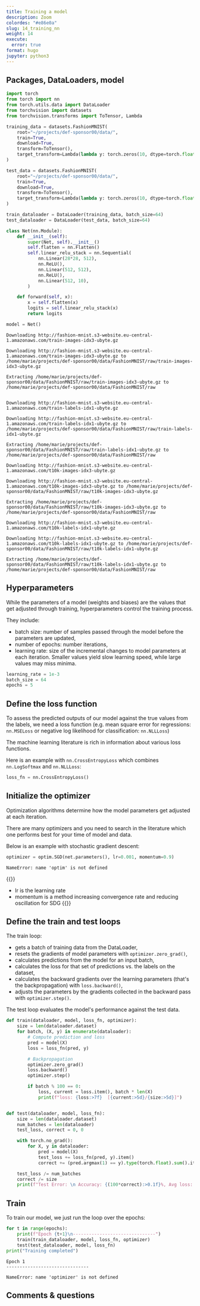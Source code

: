 ```yaml
---
title: Training a model
description: Zoom
colordes: "#e86e0a"
slug: 14_training_nn
weight: 14
execute:
  error: true
format: hugo
jupyter: python3
---
```




<script src="https://cdnjs.cloudflare.com/ajax/libs/require.js/2.3.6/require.min.js" integrity="sha512-c3Nl8+7g4LMSTdrm621y7kf9v3SDPnhxLNhcjFJbKECVnmZHTdo+IRO05sNLTH/D3vA6u1X32ehoLC7WFVdheg==" crossorigin="anonymous"></script>
<script src="https://cdnjs.cloudflare.com/ajax/libs/jquery/3.5.1/jquery.min.js" integrity="sha512-bLT0Qm9VnAYZDflyKcBaQ2gg0hSYNQrJ8RilYldYQ1FxQYoCLtUjuuRuZo+fjqhx/qtq/1itJ0C2ejDxltZVFg==" crossorigin="anonymous"></script>
<script type="application/javascript">define('jquery', [],function() {return window.jQuery;})</script>
<script src="https://unpkg.com/@jupyter-widgets/html-manager@*/dist/embed-amd.js" crossorigin="anonymous"></script>


## Packages, DataLoaders, model

``` python
import torch
from torch import nn
from torch.utils.data import DataLoader
from torchvision import datasets
from torchvision.transforms import ToTensor, Lambda

training_data = datasets.FashionMNIST(
    root="~/projects/def-sponsor00/data/",
    train=True,
    download=True,
    transform=ToTensor(),
    target_transform=Lambda(lambda y: torch.zeros(10, dtype=torch.float).scatter_(0, torch.tensor(y), value=1))
)

test_data = datasets.FashionMNIST(
    root="~/projects/def-sponsor00/data/",
    train=True,
    download=True,
    transform=ToTensor(),
    target_transform=Lambda(lambda y: torch.zeros(10, dtype=torch.float).scatter_(0, torch.tensor(y), value=1))
)

train_dataloader = DataLoader(training_data, batch_size=64)
test_dataloader = DataLoader(test_data, batch_size=64)

class Net(nn.Module):
    def __init__(self):
        super(Net, self).__init__()
        self.flatten = nn.Flatten()
        self.linear_relu_stack = nn.Sequential(
            nn.Linear(28*28, 512),
            nn.ReLU(),
            nn.Linear(512, 512),
            nn.ReLU(),
            nn.Linear(512, 10),
        )

    def forward(self, x):
        x = self.flatten(x)
        logits = self.linear_relu_stack(x)
        return logits

model = Net()
```

    Downloading http://fashion-mnist.s3-website.eu-central-1.amazonaws.com/train-images-idx3-ubyte.gz

    Downloading http://fashion-mnist.s3-website.eu-central-1.amazonaws.com/train-images-idx3-ubyte.gz to /home/marie/projects/def-sponsor00/data/FashionMNIST/raw/train-images-idx3-ubyte.gz

<script type="application/vnd.jupyter.widget-view+json">
{"model_id":"399c2f0147734878975d276f38534341","version_major":2,"version_minor":0}
</script>

    Extracting /home/marie/projects/def-sponsor00/data/FashionMNIST/raw/train-images-idx3-ubyte.gz to /home/marie/projects/def-sponsor00/data/FashionMNIST/raw


    Downloading http://fashion-mnist.s3-website.eu-central-1.amazonaws.com/train-labels-idx1-ubyte.gz

    Downloading http://fashion-mnist.s3-website.eu-central-1.amazonaws.com/train-labels-idx1-ubyte.gz to /home/marie/projects/def-sponsor00/data/FashionMNIST/raw/train-labels-idx1-ubyte.gz

<script type="application/vnd.jupyter.widget-view+json">
{"model_id":"a1500f688261493d9ae7206b2aa8f373","version_major":2,"version_minor":0}
</script>

    Extracting /home/marie/projects/def-sponsor00/data/FashionMNIST/raw/train-labels-idx1-ubyte.gz to /home/marie/projects/def-sponsor00/data/FashionMNIST/raw

    Downloading http://fashion-mnist.s3-website.eu-central-1.amazonaws.com/t10k-images-idx3-ubyte.gz

    Downloading http://fashion-mnist.s3-website.eu-central-1.amazonaws.com/t10k-images-idx3-ubyte.gz to /home/marie/projects/def-sponsor00/data/FashionMNIST/raw/t10k-images-idx3-ubyte.gz

<script type="application/vnd.jupyter.widget-view+json">
{"model_id":"b13b131a542146dcba3f45fa1f258bdd","version_major":2,"version_minor":0}
</script>

    Extracting /home/marie/projects/def-sponsor00/data/FashionMNIST/raw/t10k-images-idx3-ubyte.gz to /home/marie/projects/def-sponsor00/data/FashionMNIST/raw

    Downloading http://fashion-mnist.s3-website.eu-central-1.amazonaws.com/t10k-labels-idx1-ubyte.gz

    Downloading http://fashion-mnist.s3-website.eu-central-1.amazonaws.com/t10k-labels-idx1-ubyte.gz to /home/marie/projects/def-sponsor00/data/FashionMNIST/raw/t10k-labels-idx1-ubyte.gz

<script type="application/vnd.jupyter.widget-view+json">
{"model_id":"19131e2b34914cdca68f929d7d007faa","version_major":2,"version_minor":0}
</script>

    Extracting /home/marie/projects/def-sponsor00/data/FashionMNIST/raw/t10k-labels-idx1-ubyte.gz to /home/marie/projects/def-sponsor00/data/FashionMNIST/raw

## Hyperparameters

While the parameters of a model (weights and biases) are the values that get adjusted through training, hyperparameters control the training process.

They include:

-   batch size: number of samples passed through the model before the parameters are updated,
-   number of epochs: number iterations,
-   learning rate: size of the incremental changes to model parameters at each iteration. Smaller values yield slow learning speed, while large values may miss minima.

``` python
learning_rate = 1e-3
batch_size = 64
epochs = 5
```

## Define the loss function

To assess the predicted outputs of our model against the true values from the labels, we need a loss function (e.g. mean square error for regressions: `nn.MSELoss` or negative log likelihood for classification: `nn.NLLLoss`)

The machine learning literature is rich in information about various loss functions.

Here is an example with `nn.CrossEntropyLoss` which combines `nn.LogSoftmax` and `nn.NLLLoss`:

``` python
loss_fn = nn.CrossEntropyLoss()
```

## Initialize the optimizer

Optimization algorithms determine how the model parameters get adjusted at each iteration.

There are many optimizers and you need to search in the literature which one performs best for your time of model and data.

Below is an example with stochastic gradient descent:

``` python
optimizer = optim.SGD(net.parameters(), lr=0.001, momentum=0.9)
```

    NameError: name 'optim' is not defined

{{<notes>}}
- lr is the learning rate
- momentum is a method increasing convergence rate and reducing oscillation for SDG
{{</notes>}}

## Define the train and test loops

The train loop:

-   gets a batch of training data from the DataLoader,
-   resets the gradients of model parameters with `optimizer.zero_grad()`,
-   calculates predictions from the model for an input batch,
-   calculates the loss for that set of predictions vs. the labels on the dataset,
-   calculates the backward gradients over the learning parameters (that's the backpropagation) with `loss.backward()`,
-   adjusts the parameters by the gradients collected in the backward pass with `optimizer.step()`.

The test loop evaluates the model's performance against the test data.

``` python
def train(dataloader, model, loss_fn, optimizer):
    size = len(dataloader.dataset)
    for batch, (X, y) in enumerate(dataloader):
        # Compute prediction and loss
        pred = model(X)
        loss = loss_fn(pred, y)

        # Backpropagation
        optimizer.zero_grad()
        loss.backward()
        optimizer.step()

        if batch % 100 == 0:
            loss, current = loss.item(), batch * len(X)
            print(f"loss: {loss:>7f}  [{current:>5d}/{size:>5d}]")


def test(dataloader, model, loss_fn):
    size = len(dataloader.dataset)
    num_batches = len(dataloader)
    test_loss, correct = 0, 0

    with torch.no_grad():
        for X, y in dataloader:
            pred = model(X)
            test_loss += loss_fn(pred, y).item()
            correct += (pred.argmax(1) == y).type(torch.float).sum().item()

    test_loss /= num_batches
    correct /= size
    print(f"Test Error: \n Accuracy: {(100*correct):>0.1f}%, Avg loss: {test_loss:>8f} \n")
```

## Train

To train our model, we just run the loop over the epochs:

``` python
for t in range(epochs):
    print(f"Epoch {t+1}\n-------------------------------")
    train(train_dataloader, model, loss_fn, optimizer)
    test(test_dataloader, model, loss_fn)
print("Training completed")
```

    Epoch 1
    -------------------------------

    NameError: name 'optimizer' is not defined

## Comments & questions

<script type=application/vnd.jupyter.widget-state+json>
{"state":{"0206ce9b728b4a758f99417a8810961d":{"model_module":"@jupyter-widgets/controls","model_module_version":"1.5.0","model_name":"ProgressStyleModel","state":{"_model_module":"@jupyter-widgets/controls","_model_module_version":"1.5.0","_model_name":"ProgressStyleModel","_view_count":null,"_view_module":"@jupyter-widgets/base","_view_module_version":"1.2.0","_view_name":"StyleView","bar_color":null,"description_width":""}},"0a45ff6957504a0880ce04d23fecadbd":{"model_module":"@jupyter-widgets/base","model_module_version":"1.2.0","model_name":"LayoutModel","state":{"_model_module":"@jupyter-widgets/base","_model_module_version":"1.2.0","_model_name":"LayoutModel","_view_count":null,"_view_module":"@jupyter-widgets/base","_view_module_version":"1.2.0","_view_name":"LayoutView","align_content":null,"align_items":null,"align_self":null,"border":null,"bottom":null,"display":null,"flex":null,"flex_flow":null,"grid_area":null,"grid_auto_columns":null,"grid_auto_flow":null,"grid_auto_rows":null,"grid_column":null,"grid_gap":null,"grid_row":null,"grid_template_areas":null,"grid_template_columns":null,"grid_template_rows":null,"height":null,"justify_content":null,"justify_items":null,"left":null,"margin":null,"max_height":null,"max_width":null,"min_height":null,"min_width":null,"object_fit":null,"object_position":null,"order":null,"overflow":null,"overflow_x":null,"overflow_y":null,"padding":null,"right":null,"top":null,"visibility":null,"width":null}},"121a2a1cc0824bacbe411ea9987834b6":{"model_module":"@jupyter-widgets/controls","model_module_version":"1.5.0","model_name":"DescriptionStyleModel","state":{"_model_module":"@jupyter-widgets/controls","_model_module_version":"1.5.0","_model_name":"DescriptionStyleModel","_view_count":null,"_view_module":"@jupyter-widgets/base","_view_module_version":"1.2.0","_view_name":"StyleView","description_width":""}},"13616cf3207342549da3ae34888cdaf7":{"model_module":"@jupyter-widgets/base","model_module_version":"1.2.0","model_name":"LayoutModel","state":{"_model_module":"@jupyter-widgets/base","_model_module_version":"1.2.0","_model_name":"LayoutModel","_view_count":null,"_view_module":"@jupyter-widgets/base","_view_module_version":"1.2.0","_view_name":"LayoutView","align_content":null,"align_items":null,"align_self":null,"border":null,"bottom":null,"display":null,"flex":null,"flex_flow":null,"grid_area":null,"grid_auto_columns":null,"grid_auto_flow":null,"grid_auto_rows":null,"grid_column":null,"grid_gap":null,"grid_row":null,"grid_template_areas":null,"grid_template_columns":null,"grid_template_rows":null,"height":null,"justify_content":null,"justify_items":null,"left":null,"margin":null,"max_height":null,"max_width":null,"min_height":null,"min_width":null,"object_fit":null,"object_position":null,"order":null,"overflow":null,"overflow_x":null,"overflow_y":null,"padding":null,"right":null,"top":null,"visibility":null,"width":null}},"178ab9312a84417bb5b53dc1b3aecc25":{"model_module":"@jupyter-widgets/base","model_module_version":"1.2.0","model_name":"LayoutModel","state":{"_model_module":"@jupyter-widgets/base","_model_module_version":"1.2.0","_model_name":"LayoutModel","_view_count":null,"_view_module":"@jupyter-widgets/base","_view_module_version":"1.2.0","_view_name":"LayoutView","align_content":null,"align_items":null,"align_self":null,"border":null,"bottom":null,"display":null,"flex":null,"flex_flow":null,"grid_area":null,"grid_auto_columns":null,"grid_auto_flow":null,"grid_auto_rows":null,"grid_column":null,"grid_gap":null,"grid_row":null,"grid_template_areas":null,"grid_template_columns":null,"grid_template_rows":null,"height":null,"justify_content":null,"justify_items":null,"left":null,"margin":null,"max_height":null,"max_width":null,"min_height":null,"min_width":null,"object_fit":null,"object_position":null,"order":null,"overflow":null,"overflow_x":null,"overflow_y":null,"padding":null,"right":null,"top":null,"visibility":null,"width":null}},"19131e2b34914cdca68f929d7d007faa":{"model_module":"@jupyter-widgets/controls","model_module_version":"1.5.0","model_name":"HBoxModel","state":{"_dom_classes":[],"_model_module":"@jupyter-widgets/controls","_model_module_version":"1.5.0","_model_name":"HBoxModel","_view_count":null,"_view_module":"@jupyter-widgets/controls","_view_module_version":"1.5.0","_view_name":"HBoxView","box_style":"","children":["IPY_MODEL_7923cfc21b3446e294dc9fb458a4eb5a","IPY_MODEL_abbca4650df94576a8d0d83aecce8fbd","IPY_MODEL_f980fa95b3b749b0b63937fe3517d7c3"],"layout":"IPY_MODEL_d5d643fe7714477780edd4506dcdf5a0"}},"257be1bcb2f14981bdadb4722c0dced6":{"model_module":"@jupyter-widgets/controls","model_module_version":"1.5.0","model_name":"DescriptionStyleModel","state":{"_model_module":"@jupyter-widgets/controls","_model_module_version":"1.5.0","_model_name":"DescriptionStyleModel","_view_count":null,"_view_module":"@jupyter-widgets/base","_view_module_version":"1.2.0","_view_name":"StyleView","description_width":""}},"26f9e73872854b4aad4f726fafdb3051":{"model_module":"@jupyter-widgets/base","model_module_version":"1.2.0","model_name":"LayoutModel","state":{"_model_module":"@jupyter-widgets/base","_model_module_version":"1.2.0","_model_name":"LayoutModel","_view_count":null,"_view_module":"@jupyter-widgets/base","_view_module_version":"1.2.0","_view_name":"LayoutView","align_content":null,"align_items":null,"align_self":null,"border":null,"bottom":null,"display":null,"flex":null,"flex_flow":null,"grid_area":null,"grid_auto_columns":null,"grid_auto_flow":null,"grid_auto_rows":null,"grid_column":null,"grid_gap":null,"grid_row":null,"grid_template_areas":null,"grid_template_columns":null,"grid_template_rows":null,"height":null,"justify_content":null,"justify_items":null,"left":null,"margin":null,"max_height":null,"max_width":null,"min_height":null,"min_width":null,"object_fit":null,"object_position":null,"order":null,"overflow":null,"overflow_x":null,"overflow_y":null,"padding":null,"right":null,"top":null,"visibility":null,"width":null}},"29345fd652f74af596c2717552c7d9a1":{"model_module":"@jupyter-widgets/controls","model_module_version":"1.5.0","model_name":"DescriptionStyleModel","state":{"_model_module":"@jupyter-widgets/controls","_model_module_version":"1.5.0","_model_name":"DescriptionStyleModel","_view_count":null,"_view_module":"@jupyter-widgets/base","_view_module_version":"1.2.0","_view_name":"StyleView","description_width":""}},"31e2a5bc6825403689ed82312c255cf5":{"model_module":"@jupyter-widgets/controls","model_module_version":"1.5.0","model_name":"DescriptionStyleModel","state":{"_model_module":"@jupyter-widgets/controls","_model_module_version":"1.5.0","_model_name":"DescriptionStyleModel","_view_count":null,"_view_module":"@jupyter-widgets/base","_view_module_version":"1.2.0","_view_name":"StyleView","description_width":""}},"399c2f0147734878975d276f38534341":{"model_module":"@jupyter-widgets/controls","model_module_version":"1.5.0","model_name":"HBoxModel","state":{"_dom_classes":[],"_model_module":"@jupyter-widgets/controls","_model_module_version":"1.5.0","_model_name":"HBoxModel","_view_count":null,"_view_module":"@jupyter-widgets/controls","_view_module_version":"1.5.0","_view_name":"HBoxView","box_style":"","children":["IPY_MODEL_d574168d6873424daa4ce9e38f5873da","IPY_MODEL_6bce0769bf514a749ef7b438b2feed52","IPY_MODEL_b68626a37ed048bc83c71d0a9728c4ab"],"layout":"IPY_MODEL_26f9e73872854b4aad4f726fafdb3051"}},"3f7736c2d0684174ad34eed711099121":{"model_module":"@jupyter-widgets/controls","model_module_version":"1.5.0","model_name":"ProgressStyleModel","state":{"_model_module":"@jupyter-widgets/controls","_model_module_version":"1.5.0","_model_name":"ProgressStyleModel","_view_count":null,"_view_module":"@jupyter-widgets/base","_view_module_version":"1.2.0","_view_name":"StyleView","bar_color":null,"description_width":""}},"4312b28a1b64455284e25e172a91acf0":{"model_module":"@jupyter-widgets/controls","model_module_version":"1.5.0","model_name":"FloatProgressModel","state":{"_dom_classes":[],"_model_module":"@jupyter-widgets/controls","_model_module_version":"1.5.0","_model_name":"FloatProgressModel","_view_count":null,"_view_module":"@jupyter-widgets/controls","_view_module_version":"1.5.0","_view_name":"ProgressView","bar_style":"success","description":"","description_tooltip":null,"layout":"IPY_MODEL_bc77be48637f49c7afe85a6b85bcccd3","max":4422102,"min":0,"orientation":"horizontal","style":"IPY_MODEL_0206ce9b728b4a758f99417a8810961d","value":4422102}},"498aa9155e6844c5b5111a12fc5ca304":{"model_module":"@jupyter-widgets/controls","model_module_version":"1.5.0","model_name":"DescriptionStyleModel","state":{"_model_module":"@jupyter-widgets/controls","_model_module_version":"1.5.0","_model_name":"DescriptionStyleModel","_view_count":null,"_view_module":"@jupyter-widgets/base","_view_module_version":"1.2.0","_view_name":"StyleView","description_width":""}},"5b6af4a0a15e46a7a3e7a13a8f5e6735":{"model_module":"@jupyter-widgets/base","model_module_version":"1.2.0","model_name":"LayoutModel","state":{"_model_module":"@jupyter-widgets/base","_model_module_version":"1.2.0","_model_name":"LayoutModel","_view_count":null,"_view_module":"@jupyter-widgets/base","_view_module_version":"1.2.0","_view_name":"LayoutView","align_content":null,"align_items":null,"align_self":null,"border":null,"bottom":null,"display":null,"flex":null,"flex_flow":null,"grid_area":null,"grid_auto_columns":null,"grid_auto_flow":null,"grid_auto_rows":null,"grid_column":null,"grid_gap":null,"grid_row":null,"grid_template_areas":null,"grid_template_columns":null,"grid_template_rows":null,"height":null,"justify_content":null,"justify_items":null,"left":null,"margin":null,"max_height":null,"max_width":null,"min_height":null,"min_width":null,"object_fit":null,"object_position":null,"order":null,"overflow":null,"overflow_x":null,"overflow_y":null,"padding":null,"right":null,"top":null,"visibility":null,"width":null}},"638244282c404b1a99e82c9bdabaa68e":{"model_module":"@jupyter-widgets/controls","model_module_version":"1.5.0","model_name":"DescriptionStyleModel","state":{"_model_module":"@jupyter-widgets/controls","_model_module_version":"1.5.0","_model_name":"DescriptionStyleModel","_view_count":null,"_view_module":"@jupyter-widgets/base","_view_module_version":"1.2.0","_view_name":"StyleView","description_width":""}},"662ae3bcd14242ad967dfd1fc05b1164":{"model_module":"@jupyter-widgets/controls","model_module_version":"1.5.0","model_name":"HTMLModel","state":{"_dom_classes":[],"_model_module":"@jupyter-widgets/controls","_model_module_version":"1.5.0","_model_name":"HTMLModel","_view_count":null,"_view_module":"@jupyter-widgets/controls","_view_module_version":"1.5.0","_view_name":"HTMLView","description":"","description_tooltip":null,"layout":"IPY_MODEL_c1ca46984904465998e713abe1559fbe","placeholder":"​","style":"IPY_MODEL_121a2a1cc0824bacbe411ea9987834b6","value":"100%"}},"6bce0769bf514a749ef7b438b2feed52":{"model_module":"@jupyter-widgets/controls","model_module_version":"1.5.0","model_name":"FloatProgressModel","state":{"_dom_classes":[],"_model_module":"@jupyter-widgets/controls","_model_module_version":"1.5.0","_model_name":"FloatProgressModel","_view_count":null,"_view_module":"@jupyter-widgets/controls","_view_module_version":"1.5.0","_view_name":"ProgressView","bar_style":"success","description":"","description_tooltip":null,"layout":"IPY_MODEL_b1423791013942b4be6c521ada19d35d","max":26421880,"min":0,"orientation":"horizontal","style":"IPY_MODEL_6d53241f952942a082f0bd3c39d4411c","value":26421880}},"6d53241f952942a082f0bd3c39d4411c":{"model_module":"@jupyter-widgets/controls","model_module_version":"1.5.0","model_name":"ProgressStyleModel","state":{"_model_module":"@jupyter-widgets/controls","_model_module_version":"1.5.0","_model_name":"ProgressStyleModel","_view_count":null,"_view_module":"@jupyter-widgets/base","_view_module_version":"1.2.0","_view_name":"StyleView","bar_color":null,"description_width":""}},"7923cfc21b3446e294dc9fb458a4eb5a":{"model_module":"@jupyter-widgets/controls","model_module_version":"1.5.0","model_name":"HTMLModel","state":{"_dom_classes":[],"_model_module":"@jupyter-widgets/controls","_model_module_version":"1.5.0","_model_name":"HTMLModel","_view_count":null,"_view_module":"@jupyter-widgets/controls","_view_module_version":"1.5.0","_view_name":"HTMLView","description":"","description_tooltip":null,"layout":"IPY_MODEL_7f82c53523b04aa7a963b69e206c8464","placeholder":"​","style":"IPY_MODEL_31e2a5bc6825403689ed82312c255cf5","value":"100%"}},"7def5929d5dd40a08b5453431493b8c0":{"model_module":"@jupyter-widgets/controls","model_module_version":"1.5.0","model_name":"HTMLModel","state":{"_dom_classes":[],"_model_module":"@jupyter-widgets/controls","_model_module_version":"1.5.0","_model_name":"HTMLModel","_view_count":null,"_view_module":"@jupyter-widgets/controls","_view_module_version":"1.5.0","_view_name":"HTMLView","description":"","description_tooltip":null,"layout":"IPY_MODEL_e8417366f28a42729ad4b40c09f8eed7","placeholder":"​","style":"IPY_MODEL_638244282c404b1a99e82c9bdabaa68e","value":"100%"}},"7f82c53523b04aa7a963b69e206c8464":{"model_module":"@jupyter-widgets/base","model_module_version":"1.2.0","model_name":"LayoutModel","state":{"_model_module":"@jupyter-widgets/base","_model_module_version":"1.2.0","_model_name":"LayoutModel","_view_count":null,"_view_module":"@jupyter-widgets/base","_view_module_version":"1.2.0","_view_name":"LayoutView","align_content":null,"align_items":null,"align_self":null,"border":null,"bottom":null,"display":null,"flex":null,"flex_flow":null,"grid_area":null,"grid_auto_columns":null,"grid_auto_flow":null,"grid_auto_rows":null,"grid_column":null,"grid_gap":null,"grid_row":null,"grid_template_areas":null,"grid_template_columns":null,"grid_template_rows":null,"height":null,"justify_content":null,"justify_items":null,"left":null,"margin":null,"max_height":null,"max_width":null,"min_height":null,"min_width":null,"object_fit":null,"object_position":null,"order":null,"overflow":null,"overflow_x":null,"overflow_y":null,"padding":null,"right":null,"top":null,"visibility":null,"width":null}},"857550cc571d4823a34605aad36894bb":{"model_module":"@jupyter-widgets/base","model_module_version":"1.2.0","model_name":"LayoutModel","state":{"_model_module":"@jupyter-widgets/base","_model_module_version":"1.2.0","_model_name":"LayoutModel","_view_count":null,"_view_module":"@jupyter-widgets/base","_view_module_version":"1.2.0","_view_name":"LayoutView","align_content":null,"align_items":null,"align_self":null,"border":null,"bottom":null,"display":null,"flex":null,"flex_flow":null,"grid_area":null,"grid_auto_columns":null,"grid_auto_flow":null,"grid_auto_rows":null,"grid_column":null,"grid_gap":null,"grid_row":null,"grid_template_areas":null,"grid_template_columns":null,"grid_template_rows":null,"height":null,"justify_content":null,"justify_items":null,"left":null,"margin":null,"max_height":null,"max_width":null,"min_height":null,"min_width":null,"object_fit":null,"object_position":null,"order":null,"overflow":null,"overflow_x":null,"overflow_y":null,"padding":null,"right":null,"top":null,"visibility":null,"width":null}},"a1500f688261493d9ae7206b2aa8f373":{"model_module":"@jupyter-widgets/controls","model_module_version":"1.5.0","model_name":"HBoxModel","state":{"_dom_classes":[],"_model_module":"@jupyter-widgets/controls","_model_module_version":"1.5.0","_model_name":"HBoxModel","_view_count":null,"_view_module":"@jupyter-widgets/controls","_view_module_version":"1.5.0","_view_name":"HBoxView","box_style":"","children":["IPY_MODEL_7def5929d5dd40a08b5453431493b8c0","IPY_MODEL_ec7f72ad32424a509d02d38e32cc6a67","IPY_MODEL_dbad84c6ec704fe48eab1cd7c842ff34"],"layout":"IPY_MODEL_13616cf3207342549da3ae34888cdaf7"}},"abbca4650df94576a8d0d83aecce8fbd":{"model_module":"@jupyter-widgets/controls","model_module_version":"1.5.0","model_name":"FloatProgressModel","state":{"_dom_classes":[],"_model_module":"@jupyter-widgets/controls","_model_module_version":"1.5.0","_model_name":"FloatProgressModel","_view_count":null,"_view_module":"@jupyter-widgets/controls","_view_module_version":"1.5.0","_view_name":"ProgressView","bar_style":"success","description":"","description_tooltip":null,"layout":"IPY_MODEL_5b6af4a0a15e46a7a3e7a13a8f5e6735","max":5148,"min":0,"orientation":"horizontal","style":"IPY_MODEL_f21279904eaf45b494390ffc08265eb3","value":5148}},"ac5d63e56183416086774908f48454ac":{"model_module":"@jupyter-widgets/base","model_module_version":"1.2.0","model_name":"LayoutModel","state":{"_model_module":"@jupyter-widgets/base","_model_module_version":"1.2.0","_model_name":"LayoutModel","_view_count":null,"_view_module":"@jupyter-widgets/base","_view_module_version":"1.2.0","_view_name":"LayoutView","align_content":null,"align_items":null,"align_self":null,"border":null,"bottom":null,"display":null,"flex":null,"flex_flow":null,"grid_area":null,"grid_auto_columns":null,"grid_auto_flow":null,"grid_auto_rows":null,"grid_column":null,"grid_gap":null,"grid_row":null,"grid_template_areas":null,"grid_template_columns":null,"grid_template_rows":null,"height":null,"justify_content":null,"justify_items":null,"left":null,"margin":null,"max_height":null,"max_width":null,"min_height":null,"min_width":null,"object_fit":null,"object_position":null,"order":null,"overflow":null,"overflow_x":null,"overflow_y":null,"padding":null,"right":null,"top":null,"visibility":null,"width":null}},"b13b131a542146dcba3f45fa1f258bdd":{"model_module":"@jupyter-widgets/controls","model_module_version":"1.5.0","model_name":"HBoxModel","state":{"_dom_classes":[],"_model_module":"@jupyter-widgets/controls","_model_module_version":"1.5.0","_model_name":"HBoxModel","_view_count":null,"_view_module":"@jupyter-widgets/controls","_view_module_version":"1.5.0","_view_name":"HBoxView","box_style":"","children":["IPY_MODEL_662ae3bcd14242ad967dfd1fc05b1164","IPY_MODEL_4312b28a1b64455284e25e172a91acf0","IPY_MODEL_e79f6c1d1f244f7e877837ad0ff527ab"],"layout":"IPY_MODEL_857550cc571d4823a34605aad36894bb"}},"b1423791013942b4be6c521ada19d35d":{"model_module":"@jupyter-widgets/base","model_module_version":"1.2.0","model_name":"LayoutModel","state":{"_model_module":"@jupyter-widgets/base","_model_module_version":"1.2.0","_model_name":"LayoutModel","_view_count":null,"_view_module":"@jupyter-widgets/base","_view_module_version":"1.2.0","_view_name":"LayoutView","align_content":null,"align_items":null,"align_self":null,"border":null,"bottom":null,"display":null,"flex":null,"flex_flow":null,"grid_area":null,"grid_auto_columns":null,"grid_auto_flow":null,"grid_auto_rows":null,"grid_column":null,"grid_gap":null,"grid_row":null,"grid_template_areas":null,"grid_template_columns":null,"grid_template_rows":null,"height":null,"justify_content":null,"justify_items":null,"left":null,"margin":null,"max_height":null,"max_width":null,"min_height":null,"min_width":null,"object_fit":null,"object_position":null,"order":null,"overflow":null,"overflow_x":null,"overflow_y":null,"padding":null,"right":null,"top":null,"visibility":null,"width":null}},"b42234d61efa400b9a53aaed884b1248":{"model_module":"@jupyter-widgets/controls","model_module_version":"1.5.0","model_name":"DescriptionStyleModel","state":{"_model_module":"@jupyter-widgets/controls","_model_module_version":"1.5.0","_model_name":"DescriptionStyleModel","_view_count":null,"_view_module":"@jupyter-widgets/base","_view_module_version":"1.2.0","_view_name":"StyleView","description_width":""}},"b68626a37ed048bc83c71d0a9728c4ab":{"model_module":"@jupyter-widgets/controls","model_module_version":"1.5.0","model_name":"HTMLModel","state":{"_dom_classes":[],"_model_module":"@jupyter-widgets/controls","_model_module_version":"1.5.0","_model_name":"HTMLModel","_view_count":null,"_view_module":"@jupyter-widgets/controls","_view_module_version":"1.5.0","_view_name":"HTMLView","description":"","description_tooltip":null,"layout":"IPY_MODEL_ac5d63e56183416086774908f48454ac","placeholder":"​","style":"IPY_MODEL_498aa9155e6844c5b5111a12fc5ca304","value":" 26421880/26421880 [00:10&lt;00:00, 5851658.41it/s]"}},"bc77be48637f49c7afe85a6b85bcccd3":{"model_module":"@jupyter-widgets/base","model_module_version":"1.2.0","model_name":"LayoutModel","state":{"_model_module":"@jupyter-widgets/base","_model_module_version":"1.2.0","_model_name":"LayoutModel","_view_count":null,"_view_module":"@jupyter-widgets/base","_view_module_version":"1.2.0","_view_name":"LayoutView","align_content":null,"align_items":null,"align_self":null,"border":null,"bottom":null,"display":null,"flex":null,"flex_flow":null,"grid_area":null,"grid_auto_columns":null,"grid_auto_flow":null,"grid_auto_rows":null,"grid_column":null,"grid_gap":null,"grid_row":null,"grid_template_areas":null,"grid_template_columns":null,"grid_template_rows":null,"height":null,"justify_content":null,"justify_items":null,"left":null,"margin":null,"max_height":null,"max_width":null,"min_height":null,"min_width":null,"object_fit":null,"object_position":null,"order":null,"overflow":null,"overflow_x":null,"overflow_y":null,"padding":null,"right":null,"top":null,"visibility":null,"width":null}},"be4feac5599a487b9ca01efdf61d29b8":{"model_module":"@jupyter-widgets/base","model_module_version":"1.2.0","model_name":"LayoutModel","state":{"_model_module":"@jupyter-widgets/base","_model_module_version":"1.2.0","_model_name":"LayoutModel","_view_count":null,"_view_module":"@jupyter-widgets/base","_view_module_version":"1.2.0","_view_name":"LayoutView","align_content":null,"align_items":null,"align_self":null,"border":null,"bottom":null,"display":null,"flex":null,"flex_flow":null,"grid_area":null,"grid_auto_columns":null,"grid_auto_flow":null,"grid_auto_rows":null,"grid_column":null,"grid_gap":null,"grid_row":null,"grid_template_areas":null,"grid_template_columns":null,"grid_template_rows":null,"height":null,"justify_content":null,"justify_items":null,"left":null,"margin":null,"max_height":null,"max_width":null,"min_height":null,"min_width":null,"object_fit":null,"object_position":null,"order":null,"overflow":null,"overflow_x":null,"overflow_y":null,"padding":null,"right":null,"top":null,"visibility":null,"width":null}},"be9d2c16016b441abecc5d616b54d99e":{"model_module":"@jupyter-widgets/controls","model_module_version":"1.5.0","model_name":"DescriptionStyleModel","state":{"_model_module":"@jupyter-widgets/controls","_model_module_version":"1.5.0","_model_name":"DescriptionStyleModel","_view_count":null,"_view_module":"@jupyter-widgets/base","_view_module_version":"1.2.0","_view_name":"StyleView","description_width":""}},"c1ca46984904465998e713abe1559fbe":{"model_module":"@jupyter-widgets/base","model_module_version":"1.2.0","model_name":"LayoutModel","state":{"_model_module":"@jupyter-widgets/base","_model_module_version":"1.2.0","_model_name":"LayoutModel","_view_count":null,"_view_module":"@jupyter-widgets/base","_view_module_version":"1.2.0","_view_name":"LayoutView","align_content":null,"align_items":null,"align_self":null,"border":null,"bottom":null,"display":null,"flex":null,"flex_flow":null,"grid_area":null,"grid_auto_columns":null,"grid_auto_flow":null,"grid_auto_rows":null,"grid_column":null,"grid_gap":null,"grid_row":null,"grid_template_areas":null,"grid_template_columns":null,"grid_template_rows":null,"height":null,"justify_content":null,"justify_items":null,"left":null,"margin":null,"max_height":null,"max_width":null,"min_height":null,"min_width":null,"object_fit":null,"object_position":null,"order":null,"overflow":null,"overflow_x":null,"overflow_y":null,"padding":null,"right":null,"top":null,"visibility":null,"width":null}},"d574168d6873424daa4ce9e38f5873da":{"model_module":"@jupyter-widgets/controls","model_module_version":"1.5.0","model_name":"HTMLModel","state":{"_dom_classes":[],"_model_module":"@jupyter-widgets/controls","_model_module_version":"1.5.0","_model_name":"HTMLModel","_view_count":null,"_view_module":"@jupyter-widgets/controls","_view_module_version":"1.5.0","_view_name":"HTMLView","description":"","description_tooltip":null,"layout":"IPY_MODEL_be4feac5599a487b9ca01efdf61d29b8","placeholder":"​","style":"IPY_MODEL_29345fd652f74af596c2717552c7d9a1","value":"100%"}},"d5d643fe7714477780edd4506dcdf5a0":{"model_module":"@jupyter-widgets/base","model_module_version":"1.2.0","model_name":"LayoutModel","state":{"_model_module":"@jupyter-widgets/base","_model_module_version":"1.2.0","_model_name":"LayoutModel","_view_count":null,"_view_module":"@jupyter-widgets/base","_view_module_version":"1.2.0","_view_name":"LayoutView","align_content":null,"align_items":null,"align_self":null,"border":null,"bottom":null,"display":null,"flex":null,"flex_flow":null,"grid_area":null,"grid_auto_columns":null,"grid_auto_flow":null,"grid_auto_rows":null,"grid_column":null,"grid_gap":null,"grid_row":null,"grid_template_areas":null,"grid_template_columns":null,"grid_template_rows":null,"height":null,"justify_content":null,"justify_items":null,"left":null,"margin":null,"max_height":null,"max_width":null,"min_height":null,"min_width":null,"object_fit":null,"object_position":null,"order":null,"overflow":null,"overflow_x":null,"overflow_y":null,"padding":null,"right":null,"top":null,"visibility":null,"width":null}},"dbad84c6ec704fe48eab1cd7c842ff34":{"model_module":"@jupyter-widgets/controls","model_module_version":"1.5.0","model_name":"HTMLModel","state":{"_dom_classes":[],"_model_module":"@jupyter-widgets/controls","_model_module_version":"1.5.0","_model_name":"HTMLModel","_view_count":null,"_view_module":"@jupyter-widgets/controls","_view_module_version":"1.5.0","_view_name":"HTMLView","description":"","description_tooltip":null,"layout":"IPY_MODEL_178ab9312a84417bb5b53dc1b3aecc25","placeholder":"​","style":"IPY_MODEL_257be1bcb2f14981bdadb4722c0dced6","value":" 29515/29515 [00:00&lt;00:00, 73100.11it/s]"}},"e79f6c1d1f244f7e877837ad0ff527ab":{"model_module":"@jupyter-widgets/controls","model_module_version":"1.5.0","model_name":"HTMLModel","state":{"_dom_classes":[],"_model_module":"@jupyter-widgets/controls","_model_module_version":"1.5.0","_model_name":"HTMLModel","_view_count":null,"_view_module":"@jupyter-widgets/controls","_view_module_version":"1.5.0","_view_name":"HTMLView","description":"","description_tooltip":null,"layout":"IPY_MODEL_fcb5b69306804aa38a4dd6892c2b460b","placeholder":"​","style":"IPY_MODEL_b42234d61efa400b9a53aaed884b1248","value":" 4422102/4422102 [00:04&lt;00:00, 1468190.52it/s]"}},"e8417366f28a42729ad4b40c09f8eed7":{"model_module":"@jupyter-widgets/base","model_module_version":"1.2.0","model_name":"LayoutModel","state":{"_model_module":"@jupyter-widgets/base","_model_module_version":"1.2.0","_model_name":"LayoutModel","_view_count":null,"_view_module":"@jupyter-widgets/base","_view_module_version":"1.2.0","_view_name":"LayoutView","align_content":null,"align_items":null,"align_self":null,"border":null,"bottom":null,"display":null,"flex":null,"flex_flow":null,"grid_area":null,"grid_auto_columns":null,"grid_auto_flow":null,"grid_auto_rows":null,"grid_column":null,"grid_gap":null,"grid_row":null,"grid_template_areas":null,"grid_template_columns":null,"grid_template_rows":null,"height":null,"justify_content":null,"justify_items":null,"left":null,"margin":null,"max_height":null,"max_width":null,"min_height":null,"min_width":null,"object_fit":null,"object_position":null,"order":null,"overflow":null,"overflow_x":null,"overflow_y":null,"padding":null,"right":null,"top":null,"visibility":null,"width":null}},"ec7f72ad32424a509d02d38e32cc6a67":{"model_module":"@jupyter-widgets/controls","model_module_version":"1.5.0","model_name":"FloatProgressModel","state":{"_dom_classes":[],"_model_module":"@jupyter-widgets/controls","_model_module_version":"1.5.0","_model_name":"FloatProgressModel","_view_count":null,"_view_module":"@jupyter-widgets/controls","_view_module_version":"1.5.0","_view_name":"ProgressView","bar_style":"success","description":"","description_tooltip":null,"layout":"IPY_MODEL_0a45ff6957504a0880ce04d23fecadbd","max":29515,"min":0,"orientation":"horizontal","style":"IPY_MODEL_3f7736c2d0684174ad34eed711099121","value":29515}},"f21279904eaf45b494390ffc08265eb3":{"model_module":"@jupyter-widgets/controls","model_module_version":"1.5.0","model_name":"ProgressStyleModel","state":{"_model_module":"@jupyter-widgets/controls","_model_module_version":"1.5.0","_model_name":"ProgressStyleModel","_view_count":null,"_view_module":"@jupyter-widgets/base","_view_module_version":"1.2.0","_view_name":"StyleView","bar_color":null,"description_width":""}},"f3cd3445a973409083431a24e56a5b4b":{"model_module":"@jupyter-widgets/base","model_module_version":"1.2.0","model_name":"LayoutModel","state":{"_model_module":"@jupyter-widgets/base","_model_module_version":"1.2.0","_model_name":"LayoutModel","_view_count":null,"_view_module":"@jupyter-widgets/base","_view_module_version":"1.2.0","_view_name":"LayoutView","align_content":null,"align_items":null,"align_self":null,"border":null,"bottom":null,"display":null,"flex":null,"flex_flow":null,"grid_area":null,"grid_auto_columns":null,"grid_auto_flow":null,"grid_auto_rows":null,"grid_column":null,"grid_gap":null,"grid_row":null,"grid_template_areas":null,"grid_template_columns":null,"grid_template_rows":null,"height":null,"justify_content":null,"justify_items":null,"left":null,"margin":null,"max_height":null,"max_width":null,"min_height":null,"min_width":null,"object_fit":null,"object_position":null,"order":null,"overflow":null,"overflow_x":null,"overflow_y":null,"padding":null,"right":null,"top":null,"visibility":null,"width":null}},"f980fa95b3b749b0b63937fe3517d7c3":{"model_module":"@jupyter-widgets/controls","model_module_version":"1.5.0","model_name":"HTMLModel","state":{"_dom_classes":[],"_model_module":"@jupyter-widgets/controls","_model_module_version":"1.5.0","_model_name":"HTMLModel","_view_count":null,"_view_module":"@jupyter-widgets/controls","_view_module_version":"1.5.0","_view_name":"HTMLView","description":"","description_tooltip":null,"layout":"IPY_MODEL_f3cd3445a973409083431a24e56a5b4b","placeholder":"​","style":"IPY_MODEL_be9d2c16016b441abecc5d616b54d99e","value":" 5148/5148 [00:00&lt;00:00, 288158.29it/s]"}},"fcb5b69306804aa38a4dd6892c2b460b":{"model_module":"@jupyter-widgets/base","model_module_version":"1.2.0","model_name":"LayoutModel","state":{"_model_module":"@jupyter-widgets/base","_model_module_version":"1.2.0","_model_name":"LayoutModel","_view_count":null,"_view_module":"@jupyter-widgets/base","_view_module_version":"1.2.0","_view_name":"LayoutView","align_content":null,"align_items":null,"align_self":null,"border":null,"bottom":null,"display":null,"flex":null,"flex_flow":null,"grid_area":null,"grid_auto_columns":null,"grid_auto_flow":null,"grid_auto_rows":null,"grid_column":null,"grid_gap":null,"grid_row":null,"grid_template_areas":null,"grid_template_columns":null,"grid_template_rows":null,"height":null,"justify_content":null,"justify_items":null,"left":null,"margin":null,"max_height":null,"max_width":null,"min_height":null,"min_width":null,"object_fit":null,"object_position":null,"order":null,"overflow":null,"overflow_x":null,"overflow_y":null,"padding":null,"right":null,"top":null,"visibility":null,"width":null}}},"version_major":2,"version_minor":0}
</script>
